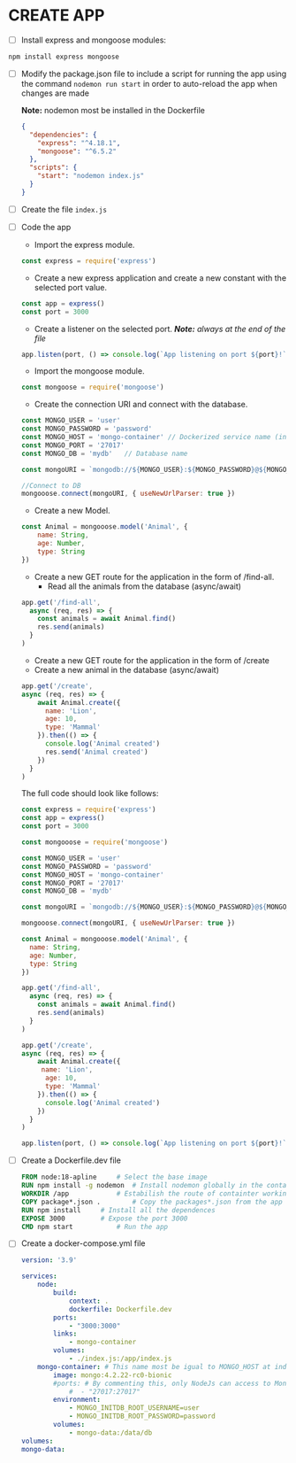 # CREATE APP

- [ ] Install express and mongoose modules: 
```bash
npm install express mongoose
```
- [ ] Modify the package.json file to include a script for running the app using the command `nodemon run start` in order to auto-reload the app when changes are made 
  
  **Note:** nodemon most be installed in the Dockerfile

  ```json
  {
    "dependencies": {
      "express": "^4.18.1",
      "mongoose": "^6.5.2"
    },
    "scripts": {                      
      "start": "nodemon index.js"    
    }                                 
  }
  ```
- [ ] Create the file `index.js`
- [ ] Code the app

	- Import the express module.
	
	```js
	const express = require('express')	
	```
	
	- Create a new express application and create a new constant with the selected port value.
	
	```js
	const app = express()
	const port = 3000
	```
	
	- Create a listener on the selected port.     ***Note:** always at the end of the file*
	
	```js
	app.listen(port, () => console.log(`App listening on port ${port}!`))
	```
	
	- Import the mongoose module.
	
	```js
	const mongoose = require('mongoose')	
	```
		
	- Create the connection URI and connect with the database.
	
	```js
  const MONGO_USER = 'user'
  const MONGO_PASSWORD = 'password'
  const MONGO_HOST = 'mongo-container' // Dockerized service name (in stead of 'localhost')
  const MONGO_PORT = '27017'
  const MONGO_DB = 'mydb' 	// Database name

  const mongoURI = `mongodb://${MONGO_USER}:${MONGO_PASSWORD}@${MONGO_HOST}:${MONGO_PORT}/${MONGO_DB}?authSource=admin`
	
	//Connect to DB
	mongooose.connect(mongoURI, { useNewUrlParser: true })
	```
		
	- Create a new Model.
	
	```js
	const Animal = mongooose.model('Animal', {
		name: String,
		age: Number,
		type: String
	})
	```
		
	- Create a new GET route for the application in the form of /find-all.
		- Read all the animals from the database (async/await)
	
	```js
	app.get('/find-all', 
	  async (req, res) => {
	    const animals = await Animal.find()
	    res.send(animals)
	  }
	)
	```
	
	- Create a new GET route for the application in the form of /create
  	- Create a new animal in the database (async/await)
  	
	```js
	app.get('/create',
    async (req, res) => {
	    await Animal.create({
	      name: 'Lion',
	      age: 10,
	      type: 'Mammal'
	    }).then(() => {
	      console.log('Animal created')
		  res.send('Animal created')
	    })
	  }
	)
	```
	
	The full code should look like follows:
	
	```js
	const express = require('express')
	const app = express()
	const port = 3000

	const mongooose = require('mongoose')

	const MONGO_USER = 'user'
	const MONGO_PASSWORD = 'password'
	const MONGO_HOST = 'mongo-container'
	const MONGO_PORT = '27017'
	const MONGO_DB = 'mydb'

	const mongoURI = `mongodb://${MONGO_USER}:${MONGO_PASSWORD}@${MONGO_HOST}:${MONGO_PORT}/${MONGO_DB}?authSource=admin`

	mongooose.connect(mongoURI, { useNewUrlParser: true })

	const Animal = mongooose.model('Animal', {
	  name: String,
	  age: Number,
	  type: String
	})

	app.get('/find-all',
	  async (req, res) => {
	    const animals = await Animal.find()
	    res.send(animals)
	  }
	)

	app.get('/create',
    async (req, res) => {
	    await Animal.create({
	     name: 'Lion',
	      age: 10,
	      type: 'Mammal'
	    }).then(() => {
	      console.log('Animal created')
	    })
	  }
	)

	app.listen(port, () => console.log(`App listening on port ${port}!`))
	```
	
- [ ] Create a Dockerfile.dev file
	
	
	```dockerfile
	FROM node:18-apline		# Select the base image
	RUN npm install -g nodemon 	# Install nodemon globally in the container system path in order to reload the app when changes are made
	WORKDIR /app			# Estabilish the route of containter working directory
	COPY package*.json .		# Copy the packages*.json from the app folder
	RUN npm install		# Install all the dependences
	EXPOSE 3000			# Expose the port 3000
	CMD npm start			# Run the app
	```
- [ ] Create a docker-compose.yml file
    
    ```yml
    version: '3.9'

    services:
        node:
            build: 
                context: .
                dockerfile: Dockerfile.dev
            ports:
                - "3000:3000"
            links:
                - mongo-container
            volumes:
                - ./index.js:/app/index.js
        mongo-container: # This name most be igual to MONGO_HOST at index.js
            image: mongo:4.2.22-rc0-bionic
            #ports: # By commenting this, only NodeJs can access to MongoDb database
                #  - "27017:27017"
            environment:
                - MONGO_INITDB_ROOT_USERNAME=user
                - MONGO_INITDB_ROOT_PASSWORD=password
            volumes:
                - mongo-data:/data/db
    volumes:
    mongo-data:
    ```
	
	
	```